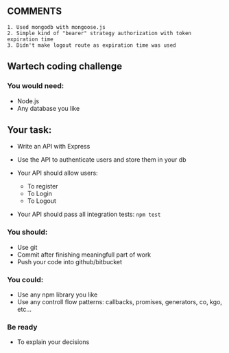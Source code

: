 ## COMMENTS
	1. Used mongodb with mongoose.js
	2. Simple kind of "bearer" strategy authorization with token expiration time
	3. Didn't make logout route as expiration time was used


## Wartech coding challenge

### You would need:
* Node.js
* Any database you like

## Your task:
* Write an API with Express
* Use the API to authenticate users and store them in your db

* Your API should allow users:
   * To register
   * To Login
   * To Logout

* Your API should pass all integration tests: ```npm test```

### You should:
* Use git
* Commit after finishing meaningfull part of work
* Push your code into github/bitbucket

### You could:
* Use any npm library you like
* Use any controll flow patterns: callbacks, promises, generators, co, kgo, etc...

### Be ready
* To explain your decisions

